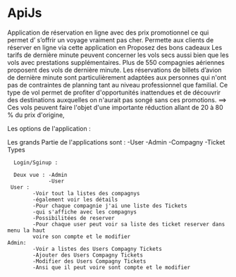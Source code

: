 # ApiJs

Application de réservation en ligne avec des prix promotionnel
ce qui permet d’ s’offrir un voyage vraiment pas cher.
Permette  aux clients de  réserver en ligne via cette application en Proposez des bons cadeaux
Les tarifs de dernière minute peuvent concerner les vols secs aussi bien que les vols avec prestations supplémentaires.
Plus de 550 compagnies aériennes proposent des vols de dernière minute.
Les réservations de billets d’avion de dernière minute sont particulièrement adaptées aux personnes qui n'ont pas de contraintes de planning tant au niveau professionnel que familial.
Ce type de vol permet de profiter d'opportunités inattendues et de découvrir des destinations auxquelles on n'aurait pas songé sans ces promotions.
==> Ces vols peuvent faire l'objet d'une importante réduction allant de 20 à 80 % du prix d'origine,


Les options de l'application :

Les grands Partie de l'applications sont : 
                -User 
                -Admin
                -Compagny
                -Ticket
                Types

      Login/Sginup : 

      Deux vue : -Admin 
                 -User
     User : 
            -Voir tout la listes des compagnys
            -également voir les détails
            -Pour chaque compagnie j'ai une liste des Tickets 
            -qui s'affiche avec les compagnys 
            -Possibilitées de reserver 
            -Pour chaque user peut voir sa liste des ticket reserver dans menu la haut 
            voire son compte et le modifier 
    Admin:   
            -Voir a listes des Users Compagny Tickets
            -Ajouter des Users Compagny Tickets
            -Modifier des Users Compagny Tickets
            -Ansi que il peut voire sont compte et le modifier 
    
                 
